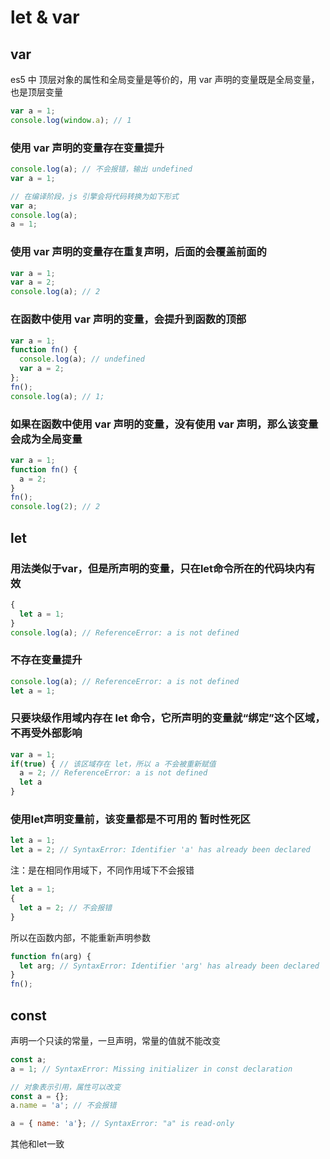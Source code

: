 # let & var

## var

es5 中 顶层对象的属性和全局变量是等价的，用 var 声明的变量既是全局变量，也是顶层变量

```js
var a = 1;
console.log(window.a); // 1
```

### 使用 var 声明的变量存在**变量提升**

```js
console.log(a); // 不会报错，输出 undefined
var a = 1;

// 在编译阶段，js 引擎会将代码转换为如下形式
var a;
console.log(a);
a = 1;
```

### 使用 var 声明的变量存在**重复声明**，后面的会覆盖前面的

```js
var a = 1;
var a = 2;
console.log(a); // 2
```

### 在函数中使用 var 声明的变量，会提升到**函数的顶部**

```js
var a = 1;
function fn() {
  console.log(a); // undefined
  var a = 2;
};
fn();
console.log(a); // 1;
```

### 如果在函数中使用 var 声明的变量，没有使用 var 声明，那么该变量会成为**全局变量**

```js
var a = 1;
function fn() {
  a = 2;
}
fn();
console.log(2); // 2
```

## let

### 用法类似于var，但是所声明的变量，**只在let命令所在的代码块内有效**

```js
{
  let a = 1;
}
console.log(a); // ReferenceError: a is not defined
```

### 不存在变量提升

```js
console.log(a); // ReferenceError: a is not defined
let a = 1;
```

### 只要块级作用域内存在 let 命令，它所声明的变量就“绑定”这个区域，不再受外部影响

```js
var a = 1;
if(true) { // 该区域存在 let，所以 a 不会被重新赋值
  a = 2; // ReferenceError: a is not defined
  let a
}
```

### 使用let声明变量前，该变量都是不可用的 **暂时性死区**

```js
let a = 1;
let a = 2; // SyntaxError: Identifier 'a' has already been declared
```

注：是在相同作用域下，不同作用域下不会报错

```js
let a = 1;
{
  let a = 2; // 不会报错
}
```

所以在函数内部，不能重新声明参数

```js
function fn(arg) {
  let arg; // SyntaxError: Identifier 'arg' has already been declared
}
fn();
```

## const

声明一个只读的常量，一旦声明，常量的值就不能改变
  
```js
const a;
a = 1; // SyntaxError: Missing initializer in const declaration

// 对象表示引用，属性可以改变
const a = {};
a.name = 'a'; // 不会报错

a = { name: 'a'}; // SyntaxError: "a" is read-only
```

其他和let一致
